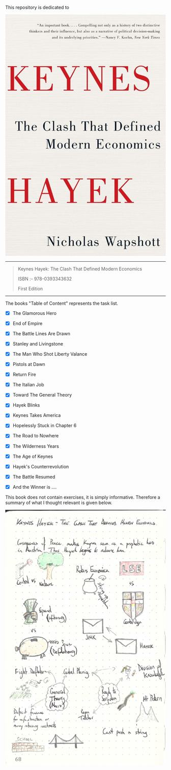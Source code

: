 This repository is dedicated to

![book_cover](book_cover.jpg)

---

> Keynes Hayek: The Clash That Defined Modern Economics
>
> ISBN :- 978-0393343632
>
> First Edition

---

The books "Table of Content"  represents the task list.

- [x] The Glamorous Hero
- [x] End of Empire
- [x] The Battle Lines Are Drawn
- [x] Stanley and Livingstone
- [x] The Man Who Shot Liberty Valance
- [x] Pistols at Dawn
- [x] Return Fire
- [x] The Italian Job
- [x] Toward The General Theory
- [x] Hayek Blinks
- [x] Keynes Takes America
- [x] Hopelessly Stuck in Chapter 6
- [x] The Road to Nowhere
- [x] The Wilderness Years
- [x] The Age of Keynes
- [x] Hayek's Counterrevolution
- [x] The Battle Resumed
- [x] And the Winner is ....


This book does not contain exercises, it is simply informative. Therefore a summary of what I thought relevant is given below. 

![Keynes_vs_Hayek](Keynes_vs_Hayek.jpg)

